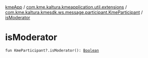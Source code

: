 [kmeApp](../../index.md) / [com.kme.kaltura.kmeapplication.util.extensions](../index.md) / [com.kme.kaltura.kmesdk.ws.message.participant.KmeParticipant](index.md) / [isModerator](./is-moderator.md)

# isModerator

`fun KmeParticipant?.isModerator(): `[`Boolean`](https://kotlinlang.org/api/latest/jvm/stdlib/kotlin/-boolean/index.html)